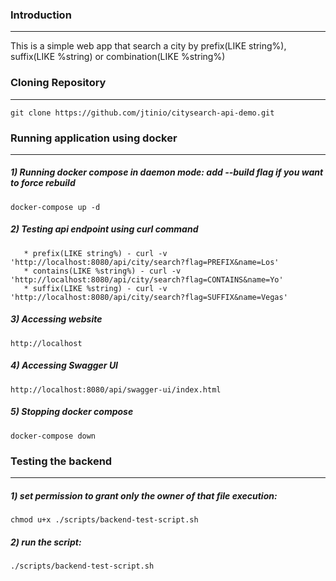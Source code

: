 ### Introduction
***
This is a simple web app that search a city by prefix(LIKE string%), suffix(LIKE %string) or combination(LIKE %string%)

### Cloning Repository
***
```
git clone https://github.com/jtinio/citysearch-api-demo.git
```

### Running application using docker
***
##### 1) Running docker compose in daemon mode: add --build flag if you want to force rebuild
```
docker-compose up -d
```
##### 2)  Testing api endpoint using curl command
```
   * prefix(LIKE string%) - curl -v 'http://localhost:8080/api/city/search?flag=PREFIX&name=Los'
   * contains(LIKE %string%) - curl -v 'http://localhost:8080/api/city/search?flag=CONTAINS&name=Yo'
   * suffix(LIKE %string) - curl -v 'http://localhost:8080/api/city/search?flag=SUFFIX&name=Vegas'
```
##### 3) Accessing website 
```
http://localhost
```
##### 4) Accessing Swagger UI
```
http://localhost:8080/api/swagger-ui/index.html
```
##### 5) Stopping docker compose
```
docker-compose down
```

### Testing the backend
***
##### 1) set permission to grant only the owner of that file execution:
```
chmod u+x ./scripts/backend-test-script.sh
```
##### 2) run the script:
```
./scripts/backend-test-script.sh
```